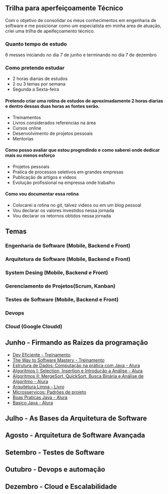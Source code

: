 ## Trilha para aperfeiçoamente Técnico

Com o objetivo de consolidar os meus conhecimentos em engenharia de software e me posicionar como um especialista em minha area de atuação, criei uma trilha de apeifeçoamento técnico.

### Quanto tempo de estudo 

6 messes iniciando no dia 7 de junho e terminando no dia 7 de dezembro

### Como pretendo estudar
 - 2 horas diarias de estudos
 - 2 ou 3 temas por semana
 - Segunda a Sexta-feira

#### Pretendo criar uma rotina de estudos de aproximadamente 2 horas diarias e dentro dessas duas horas as fontes serão.
 - Treinamentos 
 - Livros considerados referencias na área
 - Cursos online 
 - Desenvolvimento de projetos pessoais
 - Mentorias

#### Como posso avaliar que estou progredindo e como saberei onde dedicar mais ou menos esforço
 - Projetos pessoais
 - Pratica de processos seletivos em grandes empresas
 - Publicação de artigos e videos
 - Evolução profissional na empressa onde trabalho

#### Como vou documentar essa rotina 
 - Colocarei a rotina no git, talvez videos ou em um blog pessoal
 - Vou declarar os valores investidos nessa jornada
 - Vou declarar os retornos obtidos nessa jornada

## Temas
### Engenharia de Software (Mobile, Backend e Front)
### Arquitetura de Software  (Mobile, Backend e Front)
### System Desing (Mobile, Backend e Front)
### Gerenciamento de Projetos(Scrum, Kanban)
### Testes de Software (Mobile, Backend e Front)
### Devops 
### Cloud (Google Cloudd)



## Junho - Firmando as Raizes da programação
 - [Dev Eficiente - Treinamento](https://jornada-dev-eficiente.klickmembers.com.br/login?redirect=%2F)
 - [The Way to Software Mastery - Treinamento](https://dojo.softwarezen.me/users/sign_in)
 - [Estrutura de Dados: Computação na prática com Java - Alura](https://cursos.alura.com.br/course/estrutura-de-dados)
 - [Algoritmos I: Selection, Insertion e Introdução a Análise - Alura](https://cursos.alura.com.br/course/projetos-de-algoritmos-1)
 - [Algoritmos II: MergeSort, QuickSort, Busca Binária e Análise de Algoritmo - Alura ](https://cursos.alura.com.br/course/projetos-de-algoritmos-2)
 - [Arquitetura Limpa - Livro](https://cursos.alura.com.br/course/projetos-de-algoritmos-2)
 - [Microsserviços: Padrões de projeto](https://cursos.alura.com.br/course/microsservicos-padroes-projeto)
 - [Boas Praticas Java - Alura](https://cursos.alura.com.br/category/programacao/boas-praticas-em-java)
 - [Basico Java - Alura](https://cursos.alura.com.br/category/programacao/java)


## Julho - As Bases da Arquitetura de Software
## Agosto - Arquitetura de Software Avançada 
## Setembro - Testes de Software
## Outubro  - Devops e automação
## Dezembro  - Cloud e Escalabilidade
